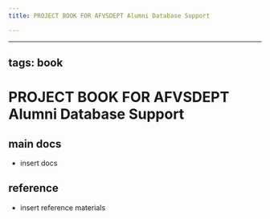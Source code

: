 ```yaml
---
title: PROJECT BOOK FOR AFVSDEPT Alumni Database Support

---
```



---
tags: book
---

PROJECT BOOK FOR AFVSDEPT Alumni Database Support
===

main docs
---

- insert docs

reference
---

- insert reference materials

